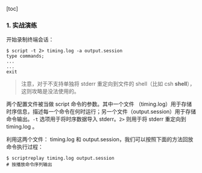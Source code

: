[toc]

### 1. 实战演练

开始录制终端会话：

```console
$ script -t 2> timing.log -a output.session
type commands;
...
...
exit
```

> 注意，对于不支持单独将 stderr 重定向到文件的 shell（比如 csh **shell**），这则攻略是没法使用的。

两个配置文件被当做 script 命令的参数。其中一个文件 （timing.log）用于存储时序信息，描述每一个命令在何时运行；另一个文件（output.session）用于存储命令输出。`-t` 选项用于将时序数据导入 stderr。`2>` 则用于将 stderr 重定向到 timing.log 。

利用这两个文件： timing.log 和 output.session，我们可以按照下面的方法回放命令执行过程：

```console
$ scriptreplay timing.log output.session
# 按播放命令序列输出
```

